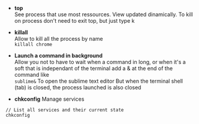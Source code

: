 * **top**   
See process that use most ressources. View updated dinamically. 
To kill on process don't need to exit top, but just type k

* **killall**   
Allow to kill all the process by name   
`killall chrome`

* **Launch a command in background**   
Allow you not to have to wait when a command in long, or when it's a soft that is independant of the terminal
add a & at the end of the command like    
`sublime&`
To open the sublime text editor
But when the terminal shell (tab) is closed, the process launched is also closed

* **chkconfig**   Manage services
```
// List all services and their current state    
chkconfig
```
